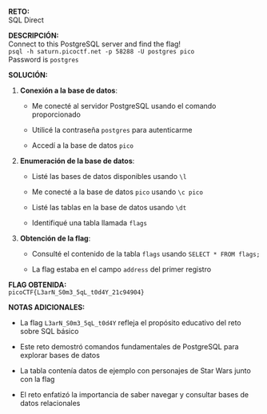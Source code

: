 **RETO:**  
SQL Direct

**DESCRIPCIÓN:**  
Connect to this PostgreSQL server and find the flag!  
`psql -h saturn.picoctf.net -p 58288 -U postgres pico`  
Password is `postgres`

**SOLUCIÓN:**

1. **Conexión a la base de datos**:
    
    - Me conecté al servidor PostgreSQL usando el comando proporcionado
        
    - Utilicé la contraseña `postgres` para autenticarme
        
    - Accedí a la base de datos `pico`
        
2. **Enumeración de la base de datos**:
    
    - Listé las bases de datos disponibles usando `\l`
        
    - Me conecté a la base de datos `pico` usando `\c pico`
        
    - Listé las tablas en la base de datos usando `\dt`
        
    - Identifiqué una tabla llamada `flags`
        
3. **Obtención de la flag**:
    
    - Consulté el contenido de la tabla `flags` usando `SELECT * FROM flags;`
        
    - La flag estaba en el campo `address` del primer registro
        

**FLAG OBTENIDA:**  
`picoCTF{L3arN_S0m3_5qL_t0d4Y_21c94904}`

**NOTAS ADICIONALES:**

- La flag `L3arN_S0m3_5qL_t0d4Y` refleja el propósito educativo del reto sobre SQL básico
    
- Este reto demostró comandos fundamentales de PostgreSQL para explorar bases de datos
    
- La tabla contenía datos de ejemplo con personajes de Star Wars junto con la flag
    
- El reto enfatizó la importancia de saber navegar y consultar bases de datos relacionales